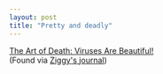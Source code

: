```yaml
---
layout: post
title: "Pretty and deadly"
---
```




<a href="http://www.artbyhunter.com/artgallery/neonart/virusesarebeautifulneon.html">The Art of Death: Viruses Are Beautiful!</a><br>
(Found via <a href="http://use.perl.org/~ziggy/journal/7165">Ziggy's journal</a>)



